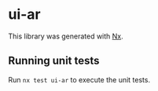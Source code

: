 # ui-ar

This library was generated with [Nx](https://nx.dev).

## Running unit tests

Run `nx test ui-ar` to execute the unit tests.
